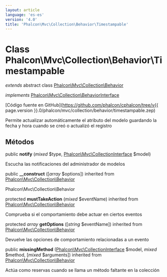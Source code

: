 ```yaml
---
layout: article
language: 'es-es'
version: '4.0'
title: 'Phalcon\Mvc\Collection\Behavior\Timestampable'
---
```

# Class **Phalcon\Mvc\Collection\Behavior\Timestampable**

*extends* abstract class [Phalcon\Mvc\Collection\Behavior](Phalcon_Mvc_Collection_Behavior)

*implements* [Phalcon\Mvc\Collection\BehaviorInterface](Phalcon_Mvc_Collection_BehaviorInterface)

[Código fuente en GitHub](https://github.com/phalcon/cphalcon/tree/v{{ page.version }}.0/phalcon/mvc/collection/behavior/timestampable.zep)

Permite actualizar automáticamente el atributo del modelo guardando la fecha y hora cuando se creó o actualizó el registro

## Métodos

public **notify** (*mixed* $type, [Phalcon\Mvc\CollectionInterface](Phalcon_Mvc_CollectionInterface) $model)

Escucha las notificaciones del administrador de modelos

public **__construct** ([*array* $options]) inherited from [Phalcon\Mvc\Collection\Behavior](Phalcon_Mvc_Collection_Behavior)

Phalcon\Mvc\Collection\Behavior

protected **mustTakeAction** (*mixed* $eventName) inherited from [Phalcon\Mvc\Collection\Behavior](Phalcon_Mvc_Collection_Behavior)

Comprueba si el comportamiento debe actuar en ciertos eventos

protected *array* **getOptions** ([*string* $eventName]) inherited from [Phalcon\Mvc\Collection\Behavior](Phalcon_Mvc_Collection_Behavior)

Devuelve las opciones de comportamiento relacionadas a un evento

public **missingMethod** ([Phalcon\Mvc\CollectionInterface](Phalcon_Mvc_CollectionInterface) $model, *mixed* $method, [*mixed* $arguments]) inherited from [Phalcon\Mvc\Collection\Behavior](Phalcon_Mvc_Collection_Behavior)

Actúa como reservas cuando se llama un método faltante en la colección